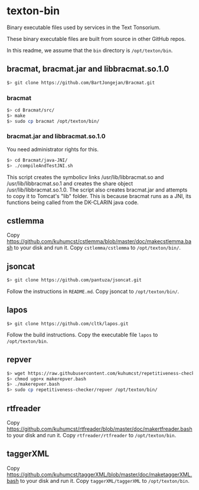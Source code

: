 # texton-bin
Binary executable files used by services in the Text Tonsorium.

These binary executable files are built from source in other GitHub repos.

In this readme, we assume that the `bin` directory is `/opt/texton/bin`.

## bracmat, bracmat.jar and libbracmat.so.1.0
```bash
$> git clone https://github.com/BartJongejan/Bracmat.git
```

### bracmat
```bash
$> cd Bracmat/src/
$> make
$> sudo cp bracmat /opt/texton/bin/
```

### bracmat.jar and libbracmat.so.1.0
You need administrator rights for this.

```bash
$> cd Bracmat/java-JNI/
$> ./compileAndTestJNI.sh
```

This script creates the symbolicv links /usr/lib/libbracmat.so and /usr/lib/libbracmat.so.1 and creates the share object /usr/lib/libbracmat.so.1.0.
The script also creates bracmat.jar and attempts to copy it to Tomcat's "lib" folder. This is because bracmat runs as a JNI, its functions being called from the DK-CLARIN java code. 

## cstlemma
Copy https://github.com/kuhumcst/cstlemma/blob/master/doc/makecstlemma.bash to your disk and run it.
Copy `cstlemma/cstlemma` to `/opt/texton/bin/`.

## jsoncat
```bash
$> git clone https://github.com/pantuza/jsoncat.git
```
Follow the instructions in `README.md`. Copy jsoncat to `/opt/texton/bin/`.  

## lapos
`$> git clone https://github.com/cltk/lapos.git`

Follow the build instructions. Copy the executable file `lapos` to `/opt/texton/bin`.

## repver
```bash
$> wget https://raw.githubusercontent.com/kuhumcst/repetitiveness-checker/master/doc/makerepver.bash
$> chmod ugo+x makerepver.bash
$> ./makerepver.bash
$> sudo cp repetitiveness-checker/repver /opt/texton/bin/
```

## rtfreader
Copy https://github.com/kuhumcst/rtfreader/blob/master/doc/makertfreader.bash to your disk and run it.
Copy `rtfreader/rtfreader` to `/opt/texton/bin`.

## taggerXML
Copy https://github.com/kuhumcst/taggerXML/blob/master/doc/maketaggerXML.bash to your disk and run it.
Copy `taggerXML/taggerXML` to `/opt/texton/bin`.
